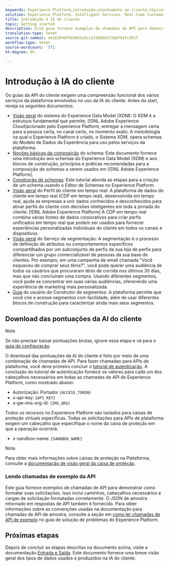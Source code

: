```yaml
---
keywords: Experience Platform;introdução;atendimento ao cliente;tópicos populares
solution: Experience Platform, Intelligent Services, Real-time Customer Data Platform
title: Introdução à IA do cliente
topic: Getting started
description: Este guia fornece exemplos de chamadas de API para demonstrar como formatar suas solicitações. Isso inclui caminhos, cabeçalhos necessários e cargas de solicitação formatadas corretamente.
translation-type: tm+mt
source-git-commit: eb163949f91b0d1e9cc23180bb372b6f94fc951f
workflow-type: tm+mt
source-wordcount: '571'
ht-degree: 0%

---
```



# Introdução à IA do cliente

Os guias da API do cliente exigem uma compreensão funcional dos vários serviços da plataforma envolvidos no uso da IA do cliente. Antes do start, reveja os seguintes documentos:

- [Visão geral](../../xdm/home.md) do sistema do Experience Data Model (XDM): O XDM é a estrutura fundamental que permite,  [!DNL Adobe Experience Cloud]acionado pelo Experience Platform, entregar a mensagem certa para a pessoa certa, no canal certo, no momento exato. A metodologia na qual o Experience Platform é criado, o Sistema XDM, opera schemas do Modelo de Dados da Experiência para uso pelos serviços da plataforma.
- [Noções básicas da composição](../../xdm/schema/composition.md) do schema: Este documento fornece uma introdução aos schemas do Experience Data Model (XDM) e aos blocos de construção, princípios e práticas recomendadas para a composição de schemas a serem usados em  [!DNL Adobe Experience Platform].
- [Construção de schemas](../../xdm/tutorials/create-schema-ui.md): Este tutorial aborda as etapas para a criação de um schema usando o Editor de Schemas no Experience Platform.
- [Visão geral](../../rtcdp/overview.md) do Perfil do cliente em tempo real: A plataforma de dados do cliente em tempo real (CDP em tempo real), desenvolvida em tempo real, ajuda as empresas a unir dados conhecidos e desconhecidos para ativar perfis do cliente com decisões inteligentes em toda a jornada do cliente.  [!DNL Adobe Experience Platform] A CDP em tempo real combina várias fontes de dados corporativos para criar perfis unificados em tempo real que podem ser usados para fornecer experiências personalizadas individuais do cliente em todos os canais e dispositivos.
- [Visão geral](../../segmentation/home.md) do Serviço de segmentação: A segmentação é o processo de definição de atributos ou comportamentos específicos compartilhados por um subconjunto de perfis da sua loja de perfis para diferenciar um grupo comercializável de pessoas da sua base de clientes. Por exemplo, em uma campanha de email chamada &quot;Você esqueceu de comprar seus tênis?&quot;, você pode querer uma audiência de todos os usuários que procuraram tênis de corrida nos últimos 30 dias, mas que não concluíram uma compra. Usando diferentes segmentos, você pode se concentrar em suas várias audiências, oferecendo uma experiência de marketing mais personalizada.
- [Guia](../../segmentation/tutorials/create-a-segment.md) do usuário do Construtor de segmentos: A plataforma permite que você crie e acesse segmentos com facilidade, além de usar diferentes blocos de construção para caracterizar ainda mais seus segmentos.

## Download das pontuações da AI do cliente

>[!NOTE]
>
>Se não precisar baixar pontuações brutas, ignore essa etapa e vá para o [guia de configuração](./user-guide/configure.md).

O download das pontuações da AI do cliente é feito por meio de uma combinação de chamadas de API. Para fazer chamadas para APIs de plataforma, você deve primeiro concluir o [tutorial de autenticação](https://www.adobe.com/go/platform-api-authentication-en). A conclusão do tutorial de autenticação fornece os valores para cada um dos cabeçalhos necessários em todas as chamadas de API de Experience Platform, como mostrado abaixo:

- Autorização: Portador `{ACCESS_TOKEN}`
- x-api-key: `{API_KEY}`
- x-gw-ims-org-id: `{IMS_ORG}`

Todos os recursos no Experience Platform são isolados para caixas de proteção virtuais específicas. Todas as solicitações para APIs de plataforma exigem um cabeçalho que especifique o nome da caixa de proteção em que a operação ocorrerá:

- x-sandbox-name: `{SANDBOX_NAME}`

>[!NOTE]
>
>Para obter mais informações sobre caixas de proteção na Plataforma, consulte a [documentação de visão geral da caixa de proteção](../../sandboxes/home.md).

### Lendo chamadas de exemplo da API

Este guia fornece exemplos de chamadas de API para demonstrar como formatar suas solicitações. Isso inclui caminhos, cabeçalhos necessários e cargas de solicitação formatadas corretamente. O JSON de amostra retornado em respostas de API também é fornecido. Para obter informações sobre as convenções usadas na documentação para chamadas de API de amostra, consulte a seção em [como ler chamadas de API de exemplo](../../landing/troubleshooting.md) no guia de solução de problemas do Experience Platform.

## Próximas etapas

Depois de concluir as etapas descritas na documento acima, visite a documentação [Entrada e Saída](./input-output.md). Este documento fornece uma breve visão geral dos tipos de dados usados e produzidos na IA do cliente.